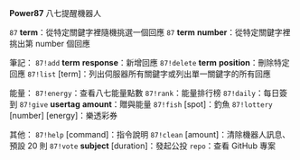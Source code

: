 **Power87** 八七提醒機器人

`87` __term__：從特定關鍵字裡隨機挑選一個回應
`87` __term__ __number__：從特定關鍵字裡挑出第 number 個回應

筆記：
`87!add` __term__ __response__：新增回應
`87!delete` __term__ __position__：刪除特定回應
`87!list` [term]：列出伺服器所有關鍵字或列出單一關鍵字的所有回應

能量：
`87!energy`：查看八七能量點數
`87!rank`：能量排行榜
`87!daily`：每日簽到
`87!give` __usertag__ __amount__：贈與能量
`87!fish` [spot]：釣魚
`87!lottery` [number] [energy]：樂透彩券

其他：
`87!help` [command]：指令說明
`87!clean` [amount]：清除機器人訊息、預設 20 則
`87!vote` __subject__ [duration]：發起公投
`repo`：查看 GitHub 專案
